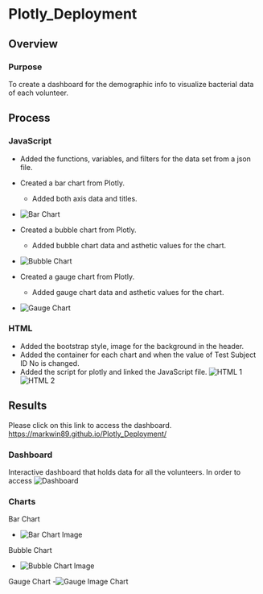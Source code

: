 # Plotly_Deployment
## Overview
### Purpose
To create a dashboard for the demographic info to visualize bacterial data of each volunteer. 

## Process 
### JavaScript 
  - Added the functions, variables, and filters for the data set from a json file. 
  - Created a bar chart from Plotly.
    - Added both axis data and titles.  
  - ![Bar Chart](https://user-images.githubusercontent.com/101272613/173240015-0bd132a4-6504-4c39-8d4d-c72e0fbf8a85.PNG)

  - Created a bubble chart from Plotly. 
    - Added bubble chart data and asthetic values for the chart.
  - ![Bubble Chart](https://user-images.githubusercontent.com/101272613/173240027-4ab9d057-6d08-498d-ba34-6a0fa4150060.PNG)

  - Created a gauge chart from Plotly. 
    - Added gauge chart data and asthetic values for the chart.
  - ![Gauge Chart](https://user-images.githubusercontent.com/101272613/173240083-8fe345da-2c39-471d-9f66-59efa581360e.PNG)

### HTML
  - Added the bootstrap style, image for the background in the header.  
  - Added the container for each chart and when the value of Test Subject ID No is changed. 
  - Added the script for plotly and linked the JavaScript file. 
![HTML 1](https://user-images.githubusercontent.com/101272613/173240092-e6f141db-fb5a-4a33-8450-bb58028dadc4.PNG)
![HTML 2](https://user-images.githubusercontent.com/101272613/173240237-2f9525cc-c22a-41e2-83fe-3cfc03e81363.PNG)


## Results
Please click on this link to access the dashboard. https://markwin89.github.io/Plotly_Deployment/
### Dashboard
Interactive dashboard that holds data for all the volunteers.  In order to access 
![Dashboard](https://user-images.githubusercontent.com/101272613/173240109-2ccd46d8-09ac-451c-a82c-029a737bdf11.PNG)
### Charts
Bar Chart
  - ![Bar Chart Image](https://user-images.githubusercontent.com/101272613/173240119-ddd01ecf-9e73-41cc-8e23-89ff9c7fe1bd.PNG)

Bubble Chart
  - ![Bubble Chart Image](https://user-images.githubusercontent.com/101272613/173240125-94521220-6d0d-4a72-83e6-b9d272f662ac.PNG)

Gauge Chart
  -![Gauge Image Chart](https://user-images.githubusercontent.com/101272613/173240126-adea57f3-edce-4900-bb28-50dfb5e1c0e6.PNG)



